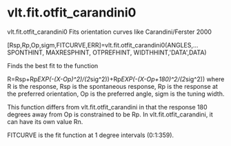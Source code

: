 # vlt.fit.otfit_carandini0

  vlt.fit.otfit_carandini0 Fits orientation curves like Carandini/Ferster 2000
 
   [Rsp,Rp,Op,sigm,FITCURVE,ERR]=vlt.fit.otfit_carandini0(ANGLES,...
          SPONTHINT, MAXRESPHINT, OTPREFHINT, WIDTHHINT,'DATA',DATA) 
 
   Finds the best fit to the function
 
   R=Rsp+Rp*EXP(-(X-Op)^2)/(2*sig^2))+Rp*EXP(-(X-Op+180)^2/(2*sig^2))
   where R is the response, Rsp is the spontaneous response, Rp is 
   the response at the preferred orientation, Op is the preferred angle,
   sigm is the tuning width.
 
   This function differs from vlt.fit.otfit_carandini in that the response
   180 degrees away from Op is constrained to be Rp.  In
   vlt.fit.otfit_carandini, it can have its own value Rn.
 
   
   
   FITCURVE is the fit function at 1 degree intervals (0:1:359).
